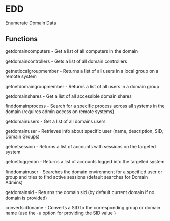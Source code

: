 # EDD
Enumerate Domain Data

## Functions

getdomaincomputers - Get a list of all computers in the domain

getdomaincontrollers - Gets a list of all domain controllers

getnetlocalgroupmember - Returns a list of all users in a local group on a remote system

getnetdomaingroupmember - Returns a list of all users in a domain group

getdomainshares - Get a list of all accessible domain shares

finddomainprocess - Search for a specific process across all systems in the domain (requires admin access on remote systems)

getdomainusers - Get a list of all domains users

getdomainuser - Retrieves info about specific user (name, description, SID, Domain Groups)

getnetsession - Returns a list of accounts with sessions on the targeted system

getnetloggedon - Returns a list of accounts logged into the targeted system

finddomainuser - Searches the domain environment for a specified user or group and tries to find active sessions (default searches for Domain Admins)

getdomainsid - Returns the domain sid (by default current domain if no domain is provided)

convertsidtoname - Converts a SID to the corresponding group or domain name (use the -u option for providing the SID value
)
